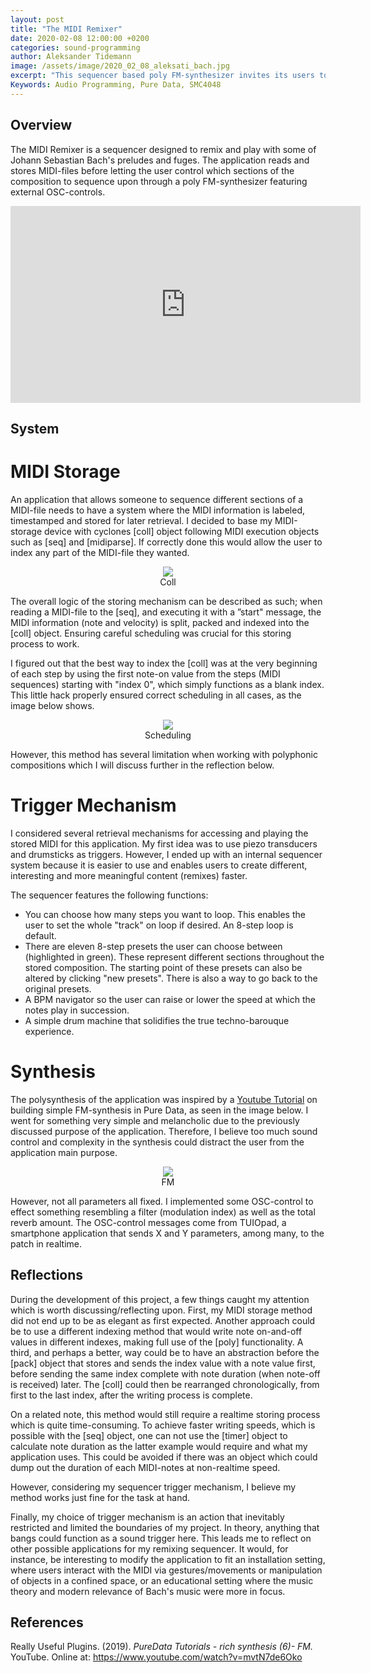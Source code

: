 ```yaml
---
layout: post
title: "The MIDI Remixer"
date: 2020-02-08 12:00:00 +0200
categories: sound-programming
author: Aleksander Tidemann
image: /assets/image/2020_02_08_aleksati_bach.jpg
excerpt: "This sequencer based poly FM-synthesizer invites its users to remix and play with some of Johann Sebastian Bach's most famous preludes and fuges."
Keywords: Audio Programming, Pure Data, SMC4048
---
```


## Overview
The MIDI Remixer is a sequencer designed to remix and play with some of Johann Sebastian Bach's preludes and fuges. The application reads and stores MIDI-files before letting the user control which sections of the composition to sequence upon through a poly FM-synthesizer featuring external OSC-controls.

<iframe width="560" height="315" src="https://www.youtube.com/embed/p8KCVo8fYVU" frameborder="0" allow="accelerometer; autoplay; encrypted-media; gyroscope; picture-in-picture" allowfullscreen></iframe>

## System
# MIDI Storage

An application that allows someone to sequence different sections of a MIDI-file needs to have a system where the MIDI information is labeled, timestamped and stored for later retrieval. I decided to base my MIDI-storage device with cyclones [coll] object following MIDI execution objects such as [seq] and [midiparse]. If correctly done this would allow the user to index any part of the MIDI-file they wanted.

<figure align="middle">
   <img src="https://www.uio.no/english/studies/programmes/SMC-master/blog/assets/image/2020_02_10_aleksati_schedule.jpg" width="auto" height="auto" />
   <figcaption align="middle">Coll</figcaption>
</figure>

The overall logic of the storing mechanism can be described as such; when reading a MIDI-file to the [seq], and executing it with a ”start" message, the MIDI information (note and velocity) is split, packed and indexed into the [coll] object. Ensuring careful scheduling was crucial for this storing process to work.

I figured out that the best way to index the [coll] was at the very beginning of each step by using the first note-on value from the steps (MIDI sequences) starting with "index 0", which simply functions as a blank index. This little hack properly ensured correct scheduling in all cases, as the image below shows.

<figure align="middle">
   <img src="https://www.uio.no/english/studies/programmes/SMC-master/blog/assets/image/2020_02_10_aleksati_coll2.jpg" width="auto" height="auto" />
   <figcaption align="middle">Scheduling</figcaption>
</figure>

However, this method has several limitation when working with polyphonic compositions which I will discuss further in the reflection below.

# Trigger Mechanism

I considered several retrieval mechanisms for accessing and playing the stored MIDI for this application. My first idea was to use piezo transducers and drumsticks as triggers. However, I ended up with an internal sequencer system because it is easier to use and enables users to create different, interesting and more meaningful content (remixes) faster.

The sequencer features the following functions:

* You can choose how many steps you want to loop. This enables the user to set the whole "track" on loop if desired. An 8-step loop is default.
* There are eleven 8-step presets the user can choose between (highlighted in green). These represent different sections throughout the stored composition. The starting point of these presets can also be altered by clicking "new presets". There is also a way to go back to the original presets.
* A BPM navigator so the user can raise or lower the speed at which the notes play in succession.
* A simple drum machine that solidifies the true techno-barouque experience.

# Synthesis

The polysynthesis of the application was inspired by a [Youtube Tutorial](https://www.youtube.com/watch?v=mvtN7de6Oko) on building simple FM-synthesis in Pure Data, as seen in the image below. I went for something very simple and melancholic due to the previously discussed purpose of the application. Therefore, I believe too much sound control and complexity in the synthesis could distract the user from the application main purpose.

<figure align="middle">
   <img src="https://www.uio.no/english/studies/programmes/SMC-master/blog/assets/image/2020_02_10_aleksati_fm.png" width="auto" height="auto" />
   <figcaption align="middle">FM</figcaption>
</figure>

However, not all parameters all fixed. I implemented some OSC-control to effect something resembling a filter (modulation index) as well as the total reverb amount. The OSC-control messages come from TUIOpad, a smartphone application that sends X and Y parameters, among many, to the patch in realtime.

## Reflections

During the development of this project, a few things caught my attention which is worth discussing/reflecting upon. First, my MIDI storage method did not end up to be as elegant as first expected. Another approach could be to use a different indexing method that would write note on-and-off values in different indexes, making full use of the [poly] functionality. A third, and perhaps a better, way could be to have an abstraction before the [pack] object that stores and sends the index value with a note value first, before sending the same index complete with note duration (when note-off is received) later. The [coll] could then be rearranged chronologically, from first to the last index, after the writing process is complete.

On a related note, this method would still require a realtime storing process which is quite time-consuming. To achieve faster writing speeds, which is possible with the [seq] object, one can not use the [timer] object to calculate note duration as the latter example would require and what my application uses. This could be avoided if there was an object which could dump out the duration of each MIDI-notes at non-realtime speed.

However, considering my sequencer trigger mechanism, I believe my method works just fine for the task at hand.

Finally, my choice of trigger mechanism is an action that inevitably restricted and limited the boundaries of my project. In theory, anything that bangs could function as a sound trigger here. This leads me to reflect on other possible applications for my remixing sequencer. It would, for instance, be interesting to modify the application to fit an installation setting, where users interact with the MIDI via gestures/movements or manipulation of objects in a confined space, or an educational setting where the music theory and modern relevance of Bach's music were more in focus.

## References

Really Useful Plugins. (2019). *PureData Tutorials - rich synthesis (6)- FM.* YouTube. Online at: https://www.youtube.com/watch?v=mvtN7de6Oko
